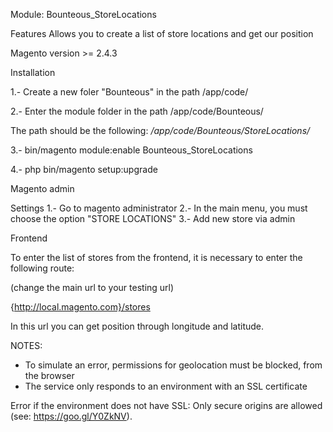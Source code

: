 Module: Bounteous_StoreLocations

Features
Allows you to create a list of store locations and get our position

Magento version >= 2.4.3

Installation

1.- Create a new foler "Bounteous" in the path /app/code/

2.- Enter the module folder in the path /app/code/Bounteous/

The path should be the following:
   */app/code/Bounteous/StoreLocations/*

3.- bin/magento module:enable Bounteous_StoreLocations

4.- php bin/magento setup:upgrade

Magento admin

Settings
1.- Go to magento administrator
2.- In the main menu, you must choose the option "STORE LOCATIONS"
3.- Add new store via admin


Frontend

To enter the list of stores from the frontend, it is necessary to enter the following route:

(change the main url to your testing url)

{http://local.magento.com}/stores

In this url you can get position through longitude and latitude.

NOTES:
* To simulate an error, permissions for geolocation must be blocked, from the browser
* The service only responds to an environment with an SSL certificate

Error if the environment does not have SSL:
Only secure origins are allowed (see: https://goo.gl/Y0ZkNV).
